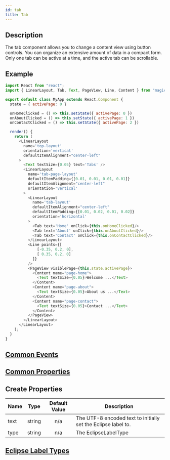 ```yaml
---
id: tab
title: Tab
---
```


## Description

The tab component allows you to change a content view using button controls. You can organize an extensive amount of data in a compact form. Only one tab can be active at a time, and the active tab can be scrollable.

## Example

```javascript
import React from "react";
import { LinearLayout, Tab, Text, PageView, Line, Content } from "magic-script-components";

export default class MyApp extends React.Component {
  state = { activePage: 0 }

  onHomeClicked = () => this.setState({ activePage: 0 })
  onAboutClicked = () => this.setState({ activePage: 1 })
  onContactClicked = () => this.setState({ activePage: 2 })

  render() {
    return (
      <LinearLayout
        name='top-layout'
        orientation='vertical'
        defaultItemAlignment="center-left"
      >
        <Text textSize={0.05} text='Tabs' />
        <LinearLayout
          name='tab-page-layout'
          defaultItemPadding={[0.01, 0.01, 0.01, 0.01]}
          defaultItemAlignment="center-left"
          orientation='vertical'
        >
          <LinearLayout
            name='tab-layout'
            defaultItemAlignment="center-left"
            defaultItemPadding={[0.01, 0.02, 0.01, 0.02]}
            orientation='horizontal'
          >
            <Tab text='Home' onClick={this.onHomeClicked}/>
            <Tab text='About' onClick={this.onAboutClicked}/>
            <Tab text='Contact' onClick={this.onContactClicked}/>
          </LinearLayout>
          <Line points={[
              [-0.35, 0.2, 0],
              [ 0.35, 0.2, 0]
            ]}
          />
          <PageView visiblePage={this.state.activePage}>
            <Content name="page-home">
              <Text textSize={0.05}>Welcome ...</Text>
            </Content>
            <Content name="page-about">
              <Text textSize={0.05}>About us ...</Text>
            </Content>
            <Content name="page-contact">
              <Text textSize={0.05}>Contact ...</Text>
            </Content>
          </PageView>
        </LinearLayout>
      </LinearLayout>
    );
  }
}
```

## [Common Events](../events/CommonEvents.md)

## [Common Properties](../types/Properties.md)

## Create Properties

| Name | Type   | Default Value | Description                                                   |
| ---- | ------ | :-----------: | ------------------------------------------------------------- |
| text | string |      n/a      | The UTF-8 encoded text to initially set the Eclipse label to. |
| type | string |      n/a      | The EclipseLabelType                                          |

## [Eclipse Label Types](../types/EclipseLabelType.md)
